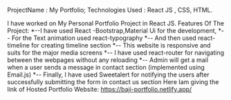 ProjectName : My Portfolio;
Technologies Used : React JS , CSS, HTML.

I have worked on My Personal Portfolio Project in React JS. 
Features Of The Project:
*--I have used React -Bootstrap,Material Ui for the development,
*-- For the Text animation used react-typography
*-- And then used react-timeline for creating timeline section
*-- This website is responsive and suits for the major media screens
*-- I have used react-router for navigating between the webpages without any reloading 
*-- Admin will get a mail when a user sends a message in contact section (implemented using Email.js)
*-- Finally, I have used Sweetalert for notifying the users after successfully submitting the form in contact us section
Here Iam giving the link of Hosted Portfolio Website: https://baji-portfolio.netlify.app/
